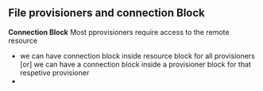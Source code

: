 ## File provisioners and connection Block
**Connection Block** Most pprovisioners require access to the remote resource 
- we can have connection block inside resource block for all provisioners [or] we can have a connection block inside a provisioner block for that respetive provisioner 
- 